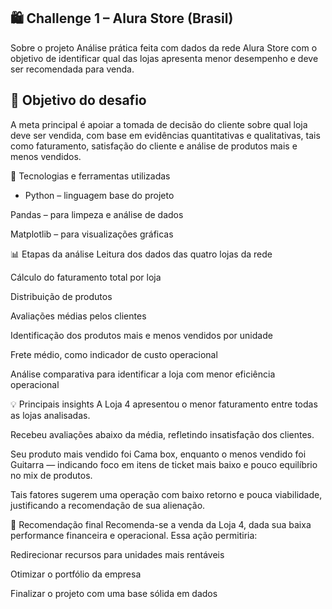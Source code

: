 ## 🛍️ Challenge 1 – Alura Store (Brasil)
Sobre o projeto
Análise prática feita com dados da rede Alura Store com o objetivo de identificar qual das lojas apresenta menor desempenho e deve ser recomendada para venda.



## 📌 Objetivo do desafio
A meta principal é apoiar a tomada de decisão do cliente sobre qual loja deve ser vendida, com base em evidências quantitativas e qualitativas, tais como faturamento, satisfação do cliente e análise de produtos mais e menos vendidos.



🔧 Tecnologias e ferramentas utilizadas
* Python – linguagem base do projeto

Pandas – para limpeza e análise de dados

Matplotlib – para visualizações gráficas




📊 Etapas da análise
Leitura dos dados das quatro lojas da rede

Cálculo do faturamento total por loja

Distribuição de produtos

Avaliações médias pelos clientes

Identificação dos produtos mais e menos vendidos por unidade

Frete médio, como indicador de custo operacional

Análise comparativa para identificar a loja com menor eficiência operacional




💡 Principais insights
A Loja 4 apresentou o menor faturamento entre todas as lojas analisadas.

Recebeu avaliações abaixo da média, refletindo insatisfação dos clientes.

Seu produto mais vendido foi Cama box, enquanto o menos vendido foi Guitarra — indicando foco em itens de ticket mais baixo e pouco equilíbrio no mix de produtos.

Tais fatores sugerem uma operação com baixo retorno e pouca viabilidade, justificando a recomendação de sua alienação.




🎯 Recomendação final
Recomenda-se a venda da Loja 4, dada sua baixa performance financeira e operacional. Essa ação permitiria:

Redirecionar recursos para unidades mais rentáveis

Otimizar o portfólio da empresa

Finalizar o projeto com uma base sólida em dados


